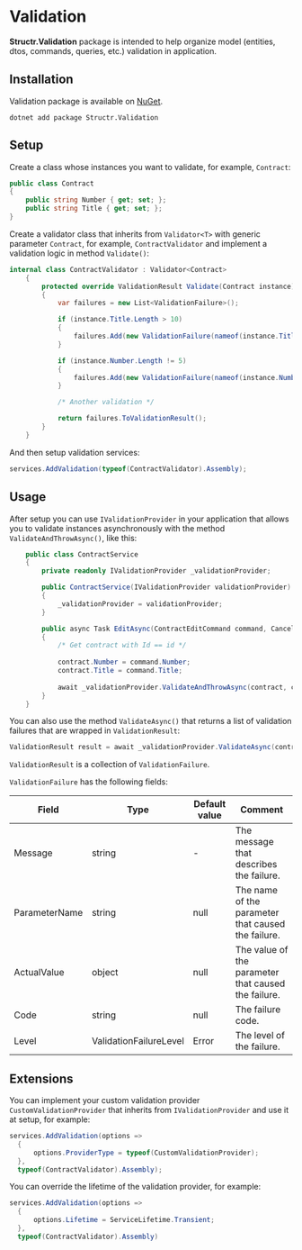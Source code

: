 # Validation

**Structr.Validation** package is intended to help organize model (entities, dtos, commands, queries, etc.) validation in application.

## Installation

Validation package is available on [NuGet](https://www.nuget.org/packages/Structr.Validation/).

```
dotnet add package Structr.Validation
```

## Setup

Create a class whose instances you want to validate, for example, `Contract`:

```csharp
public class Contract
{
    public string Number { get; set; };
    public string Title { get; set; };
}
```

Create a validator class that inherits from `Validator<T>` with generic parameter `Contract`, for example, `ContractValidator` and implement a validation logic in method `Validate()`:

```csharp
internal class ContractValidator : Validator<Contract>
    {
        protected override ValidationResult Validate(Contract instance)
        {
            var failures = new List<ValidationFailure>();

            if (instance.Title.Length > 10)
            {
                failures.Add(new ValidationFailure(nameof(instance.Title), instance.Title, "Title is too long."));
            }

            if (instance.Number.Length != 5)
            {
                failures.Add(new ValidationFailure(nameof(instance.Number), instance.Number, "Document number should be 5 characters."));
            }

            /* Another validation */

            return failures.ToValidationResult();
        }
    }
```

And then setup validation services:

```csharp
services.AddValidation(typeof(ContractValidator).Assembly);
```

## Usage

After setup you can use `IValidationProvider` in your application that allows you to validate instances asynchronously with the method `ValidateAndThrowAsync()`, like this:

```csharp
    public class ContractService
    {
        private readonly IValidationProvider _validationProvider;

        public ContractService(IValidationProvider validationProvider)
        {
            _validationProvider = validationProvider;
        }

        public async Task EditAsync(ContractEditCommand command, CancellationToken cancellationToken)
        {
            /* Get contract with Id == id */
            
            contract.Number = command.Number;
            contract.Title = command.Title;
            
            await _validationProvider.ValidateAndThrowAsync(contract, cancellationToken);
        }
    }
```

You can also use the method `ValidateAsync()` that returns a list of validation failures that are wrapped in `ValidationResult`:

```csharp
ValidationResult result = await _validationProvider.ValidateAsync(contract);
```

`ValidationResult` is a collection of `ValidationFailure`.

`ValidationFailure` has the following fields:

| Field | Type | Default value | Comment |
| --- | --- | --- | --- |
| Message | string | - | The message that describes the failure. |
| ParameterName | string | null | The name of the parameter that caused the failure. |
| ActualValue | object | null | The value of the parameter that caused the failure. |
| Code | string | null | The failure code. |
| Level | ValidationFailureLevel | Error | The level of the failure. |

## Extensions

You can implement your custom validation provider `CustomValidationProvider` that inherits from `IValidationProvider` and use it at setup, for example:

```csharp
services.AddValidation(options =>
  {
      options.ProviderType = typeof(CustomValidationProvider);
  },
  typeof(ContractValidator).Assembly);
```

You can override the lifetime of the validation provider, for example:

```csharp
services.AddValidation(options =>
  {
      options.Lifetime = ServiceLifetime.Transient;
  },
  typeof(ContractValidator).Assembly)
```